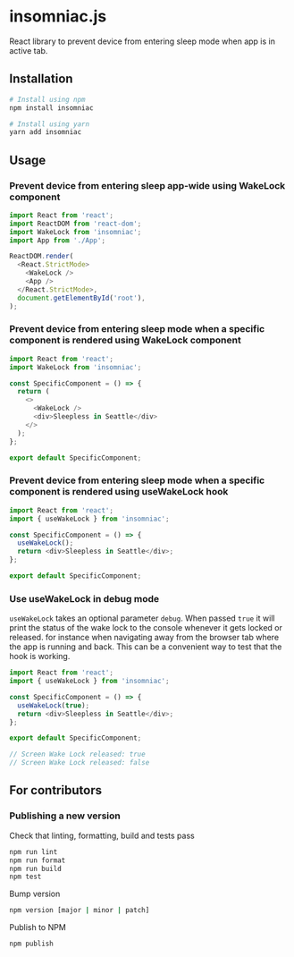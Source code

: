 # insomniac.js

React library to prevent device from entering sleep mode when app is in active tab.

## Installation

```bash
# Install using npm
npm install insomniac
```

```bash
# Install using yarn
yarn add insomniac
```

## Usage

### Prevent device from entering sleep app-wide using WakeLock component

```typescript
import React from 'react';
import ReactDOM from 'react-dom';
import WakeLock from 'insomniac';
import App from './App';

ReactDOM.render(
  <React.StrictMode>
    <WakeLock />
    <App />
  </React.StrictMode>,
  document.getElementById('root'),
);
```

### Prevent device from entering sleep mode when a specific component is rendered using WakeLock component

```typescript
import React from 'react';
import WakeLock from 'insomniac';

const SpecificComponent = () => {
  return (
    <>
      <WakeLock />
      <div>Sleepless in Seattle</div>
    </>
  );
};

export default SpecificComponent;
```

### Prevent device from entering sleep mode when a specific component is rendered using useWakeLock hook

```typescript
import React from 'react';
import { useWakeLock } from 'insomniac';

const SpecificComponent = () => {
  useWakeLock();
  return <div>Sleepless in Seattle</div>;
};

export default SpecificComponent;
```

### Use useWakeLock in debug mode

`useWakeLock` takes an optional parameter `debug`. When passed `true` it will print the status of the wake lock to the console whenever it gets locked or released. for instance when navigating away from the browser tab where the app is running and back. This can be a convenient way to test that the hook is working.

```typescript
import React from 'react';
import { useWakeLock } from 'insomniac';

const SpecificComponent = () => {
  useWakeLock(true);
  return <div>Sleepless in Seattle</div>;
};

export default SpecificComponent;

// Screen Wake Lock released: true
// Screen Wake Lock released: false
```

## For contributors

### Publishing a new version

Check that linting, formatting, build and tests pass

```bash
npm run lint
npm run format
npm run build
npm test
```

Bump version

```bash
npm version [major | minor | patch]
```

Publish to NPM

```bash
npm publish
```
